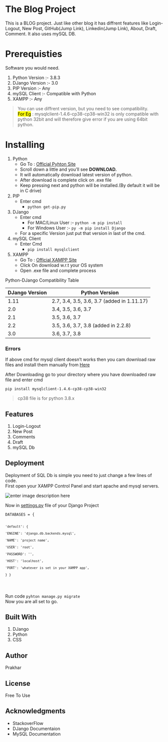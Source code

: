 <h1 id="the-blog-project">The Blog Project</h1>
<p>This is a BLOG project. Just like other blog it has diffrent features like Login-Logout, New Post, GitHub(Jump Link), Linkedin(Jump Link), About, Draft, Comment. It also uses mySQL DB.</p>
<h1 id="prerequisties">Prerequisties</h1>
<p>Software you would need.</p>
<ol>
<li>Python Version :- 3.8.3</li>
<li>DJango Version :- 3.0</li>
<li>PIP Version :- Any</li>
<li>mySQL Client :- Compatible with Python</li>
<li>XAMPP :- Any</li>
</ol>
<blockquote>
<p>You can use diffrent version, but you need to see compatibility.<br>
<mark>For Eg</mark> : mysqlclient-1.4.6-cp38-cp38-win32 is only compatible with python 32bit and will therefore give error if you are using 64bit python.</p>
</blockquote>
<h1 id="installing">Installing</h1>
<ol>
<li>Python
<ul>
<li>Go To :  <a href="https://www.python.org/">Official Pyhton Site</a></li>
<li>Scroll down a little and you’ll see  <strong>DOWNLOAD.</strong></li>
<li>It will automatically download latest version of python.</li>
<li>After download is complete click on .exe file</li>
<li>Keep pressing next and python will be installed.(By default it will be in C drive)</li>
</ul>
</li>
<li>PIP
<ul>
<li>Enter cmd
<ul>
<li><code>python get-pip.py</code></li>
</ul>
</li>
</ul>
</li>
<li>DJango
<ul>
<li>Enter cmd
<ul>
<li>For MAC/Linux User :- <code>python -m pip install</code></li>
<li>For Windows User :- <code>py -m pip install Django</code></li>
</ul>
</li>
<li>For a specific Version just put that version in last of the cmd.</li>
</ul>
</li>
<li>mySQL Client
<ul>
<li>Enter Cmd
<ul>
<li><code>pip install mysqlclient</code></li>
</ul>
</li>
</ul>
</li>
<li>XAMPP
<ul>
<li>Go To :  <a href="https://www.apachefriends.org/index.html">Official XAMPP Site</a></li>
<li>Click On download w.r.t your OS system</li>
<li>Open .exe file and complete process</li>
</ul>
</li>
</ol>
<p>Python-DJango Compatibility Table</p>

<table>
<thead>
<tr>
<th>DJango Version</th>
<th>Python Version</th>
</tr>
</thead>
<tbody>
<tr>
<td>1.11</td>
<td>2.7, 3.4, 3.5, 3.6, 3.7 (added in 1.11.17)</td>
</tr>
<tr>
<td>2.0</td>
<td>3.4, 3.5, 3.6, 3.7</td>
</tr>
<tr>
<td>2.1</td>
<td>3.5, 3.6, 3.7</td>
</tr>
<tr>
<td>2.2</td>
<td>3.5, 3.6, 3.7, 3.8 (added in 2.2.8)</td>
</tr>
<tr>
<td>3.0</td>
<td>3.6, 3.7, 3.8</td>
</tr>
</tbody>
</table><h3 id="errors">Errors</h3>
<p>If above cmd for mysql client doesn’t works then you cam download raw files and install them manually from <a href="https://www.lfd.uci.edu/~gohlke/pythonlibs/#mysqlclient">Here</a></p>
<p>After Downloading go to your directory where you have downloaded raw file and enter cmd</p>
<pre><code>pip install mysqlclient-1.4.6-cp38-cp38-win32
</code></pre>
<blockquote>
<p>cp38 file is for python 3.8.x</p>
</blockquote>
<h2 id="features">Features</h2>
<ol>
<li>Login-Logout</li>
<li>New Post</li>
<li>Comments</li>
<li>Draft</li>
<li>mySQL Db</li>
</ol>
<h2 id="deployment">Deployment</h2>
<p>Deployment of SQL Db is simple you need to just change a few lines of code.<br>
First open your XAMPP Control Panel and start apache and mysql servers.</p>
<p><img src="https://devtuts.butlerccwebdev.net/testserver/xampp-control-panel.png" alt="enter image description here"></p>
<p>Now in <a href="http://settings.py">settings.py</a> file of your Django Project</p>
<pre><code>DATABASES = {

	'default': {

	'ENGINE': 'django.db.backends.mysql',

	'NAME': 'project name',

	'USER': 'root',

	'PASSWORD': '',

	'HOST': 'localhost',

	'PORT': 'whatever is set in your XAMPP app',

	} }
</code></pre>
<p>Run code <code>pyhton manage.py migrate</code><br>
Now you are all set to go.</p>
<h2 id="built-with">Built With</h2>
<ol>
<li>DJango</li>
<li>Python</li>
<li>CSS</li>
</ol>
<h2 id="author">Author</h2>
<p>Prakhar</p>
<h2 id="license">License</h2>
<p>Free To Use</p>
<h2 id="acknowledgments">Acknowledgments</h2>
<ul>
<li>StackoverFlow</li>
<li>DJango Documentaion</li>
<li>MySQL Documentation</li>
</ul>
